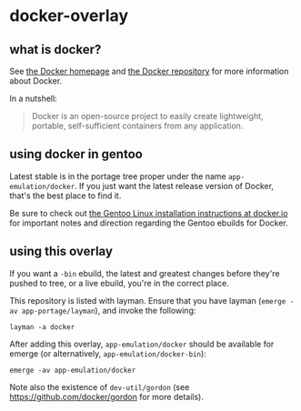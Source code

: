 # docker-overlay

## what is docker?

See [the Docker homepage](http://docker.io) and [the Docker repository](https://github.com/dotcloud/docker) for more information about Docker.

In a nutshell:
> Docker is an open-source project to easily create lightweight, portable, self-sufficient containers from any application.

## using docker in gentoo

Latest stable is in the portage tree proper under the name `app-emulation/docker`.  If you just want the latest release version of Docker, that's the best place to find it.

Be sure to check out [the Gentoo Linux installation instructions at docker.io](http://docs.docker.io/en/latest/installation/gentoolinux/) for important notes and direction regarding the Gentoo ebuilds for Docker.

## using this overlay

If you want a `-bin` ebuild, the latest and greatest changes before they're pushed to tree, or a live ebuild, you're in the correct place.

This repository is listed with layman.  Ensure that you have layman (`emerge -av app-portage/layman`), and invoke the following:

	layman -a docker

After adding this overlay, `app-emulation/docker` should be available for emerge (or alternatively, `app-emulation/docker-bin`):

	emerge -av app-emulation/docker

Note also the existence of `dev-util/gordon` (see https://github.com/docker/gordon for more details).

